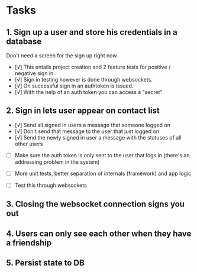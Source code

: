 # Tasks
## 1. Sign up a user and store his credentials in a database
Don't need a screen for the sign up right now.

* [√] This entails project creation and 2 feature tests for positive / negative sign in.
* [√] Sign in testing however is done through websockets.
* [√] On successful sign in an authtoken is issued.
* [√] With the help of an auth token you can access a "secret"

## 2. Sign in lets user appear on contact list
* [√] Send all signed in users a message that someone logged on
* [√] Don't send that message to the user that just logged on
* [√] Send the newly signed in user a message with the statuses of all other users
* [ ] Make sure the auth token is only sent to the user that logs in (there's an addressing problem in the system)
* [ ] More unit tests, better separation of internals (framework) and app logic
* [ ] Test this through websockets


## 3. Closing the websocket connection signs you out


## 4. Users can only see each other when they have a friendship


## 5. Persist state to DB
